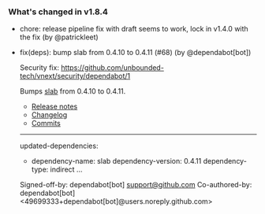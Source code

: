 ### What's changed in v1.8.4

* chore: release pipeline fix with draft seems to work, lock in v1.4.0 with the fix (by @patrickleet)
* fix(deps): bump slab from 0.4.10 to 0.4.11 (#68) (by @dependabot[bot])

  Security fix: https://github.com/unbounded-tech/vnext/security/dependabot/1

  Bumps [slab](https://github.com/tokio-rs/slab) from 0.4.10 to 0.4.11.
  - [Release notes](https://github.com/tokio-rs/slab/releases)
  - [Changelog](https://github.com/tokio-rs/slab/blob/master/CHANGELOG.md)
  - [Commits](https://github.com/tokio-rs/slab/compare/v0.4.10...v0.4.11)

  ---
  updated-dependencies:
  - dependency-name: slab
    dependency-version: 0.4.11
    dependency-type: indirect
  ...

  Signed-off-by: dependabot[bot] <support@github.com>
  Co-authored-by: dependabot[bot] <49699333+dependabot[bot]@users.noreply.github.com>

